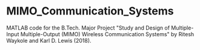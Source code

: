 # MIMO_Communication_Systems
MATLAB code for the B.Tech. Major Project "Study and Design of Multiple-Input Multiple-Output (MIMO) Wireless Communication Systems" by Ritesh Waykole and Karl D. Lewis (2018).
